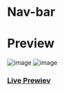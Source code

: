 # Nav-bar
# Preview
![image](https://user-images.githubusercontent.com/120296952/230705335-eb602ce7-34eb-4111-aa01-111360c6508c.png)
![image](https://user-images.githubusercontent.com/120296952/230705352-b9e22532-743c-4767-b02d-21b78fc3b889.png)

### [Live Prewiev](https://zippy-hotteok-745992.netlify.app/)
